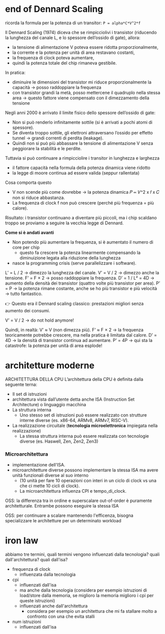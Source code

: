 # end of Dennard Scaling
ricorda la formula per la potenza di un transitor: `P = alpha*C*V^2*f`

Il Dennard Scaling (1974) diceva che se rimpicciolivi i transistor (riducendo la lunghezza del canale L, e lo spessore dell’ossido di gate), allora:
- la tensione di alimentazione V poteva essere ridotta proporzionalmente,
- la corrente e la potenza per unità di area restavano costanti,
- la frequenza di clock poteva aumentare,
- quindi la potenza totale del chip rimaneva gestibile.

In pratica:
- diminuire le dimensioni del transistor mi riduce proporzionalmente la capacità -> posso raddoppiare la frequenza
- con transistor grandi la metà, posso mettercene il quadruplo nella stessa area -> questo fattore viene compensato con il dimezzamento della tensione

Negli anni 2000 è arrivato il limite fisico dello spessore dell’ossido di gate:
- Non si può renderlo infinitamente sottile (si è arrivati a pochi atomi di spessore).
- Se diventa troppo sottile, gli elettroni attraversano l’ossido per effetto tunnel → grandi correnti di perdita (leakage).
- Quindi non si può più abbassare la tensione di alimentazione V senza peggiorare la stabilità e le perdite.

Tuttavia si può continuare a rimpicciolire i transitor in lunghezza e larghezza
- il fattore capacità nella formula della potenza dinamica viene ridotto
- la legge di moore continua ad essere valida (seppur rallentata)

Cosa comporta questo
- V non scende più come dovrebbe → la potenza dinamica 𝑃 ∝ 𝑉^2 x 𝑓 x 𝐶  non si riduce abbastanza.
- La frequenza di clock f non può crescere (perché più frequenza = più calore).

Risultato: i transistor continuano a diventare più piccoli, ma i chip scaldano troppo se proviamo a seguire la vecchia legge di Dennard.

**Come si è andati avanti**
- Non potendo più aumentare la frequenza, si è aumentato il numero di core per chip
    - questo fa crescere la potenza linearmente compensando la diminuizione legata alla riduzione della lunghezza
- nasce la programming crisis (serve parallelizzare i software).

L’ = L / 2 → dimezzo la lunghezza del canale.
V’ = V / 2 → dimezzo anche la tensione.
F’ = F × 2 → posso raddoppiare la frequenza.
D’ = 1 / L² = 4D → aumento della densità dei transistor (quattro volte più transistor per area).
P’ = P → la potenza rimane costante, anche se ho più transistor e più velocità → tutto fantastico.

👉 Questo era il Dennard scaling classico: prestazioni migliori senza aumento dei consumi.

V’ = V / 2 → do not hold anymore!

Quindi, in realtà:
V’ ≈ V (non dimezza più).
F’ ≈ F × 2 → la frequenza teoricamente potrebbe crescere, ma nella pratica è limitata dal calore.
D’ = 4D → la densità di transistor continua ad aumentare.
P’ = 4P → qui sta la catastrofe: la potenza per unità di area esplode!


# architetture moderne
ARCHITETTURA DELLA CPU
L’architettura della CPU è definita dalla seguente terna:
-  Il set di istruzioni
  - architettura vista dall’utente detta anche ISA (Instruction Set Architecture) o linguaggio macchina
- La struttura interna
  - Uno stesso set di istruzioni può essere realizzato con strutture interne diverse (es. x86-64, ARMv8, ARMv7, RISC-V).
- La realizzazione circuitale (**tecnologia microelettronica** impiegata nella realizzazione)
  - La stessa struttura interna può essere realizzata con tecnologie diverse (es. Haswell, Zen, Zen2, Zen3)


### Microarchitettura
- implementazione dell'ISA.
- microarchitetture diverse possono implementare la stessa ISA ma avere unità funzionali diverse al suo interno
  - (10 unità per fare 10 operazioni con interi in un ciclo di clock vs una che ci mette 10 cicli di clock).
  - La microarchitettura influenza CPI e tempo_di_clock.

OSS: la differenza tra in ordine e superscalare out-of-order è puramente architetturale. Entrambe possono eseguire la stessa ISA

OSS: per continuare a scalare mantenendo l'efficenza, bisogna specializzare le architetture per un determinato workload

# iron law
abbiamo tre termini, quali termini vengono influenzati dalla tecnologia? quali dall'architettura? quali dall'isa?
- frequenza di clock
  - influenzata dalla tecnologia
- cpi
  - influenzati dall'isa
  - ma anche dalla tecnologia (considera per esempio istruzioni di load/store dalla memoria, se miglioro la memoria miglioro i cpi per queste istruzioni)
  - influenzati anche dall'architettura
    - considera per esempio un architettura che mi fa stallare molto a confronto con una che evita stalli
- num istruzioni
  - influenzati dall'isa


